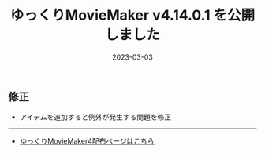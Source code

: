 ﻿---
title: ゆっくりMovieMaker v4.14.0.1 を公開しました
date: 2023-03-03
tags: [YMM4,お知らせ]
---
## 修正
- アイテムを追加すると例外が発生する問題を修正

---

- [ゆっくりMovieMaker4配布ページはこちら](../index.md)